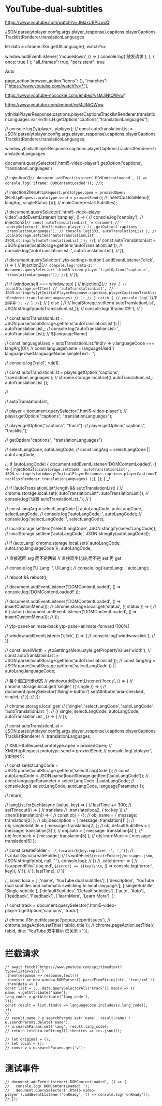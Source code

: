# YouTube-dual-subtitles

<!-- https://www.youtube.com/api/timedtext?type=list&v=ZXmKKV7R72c -->

<!-- "matches": ["http://127.0.0.1/*"], -->

https://www.youtube.com/watch?v=JMaxUBPUwcQ

JSON.parse(ytplayer.config.args.player_response).captions.playerCaptionsTracklistRenderer.translationLanguages

let data = chrome.i18n.getUILanguage();
watch?v=

window.addEventListener(
'mousedown',
() => {
console.log('触发请求');
},
{ once: true }
);
"all_frames": true,
"persistent": true

<div class="ytp-menuitem" tabindex="0" role="menuitemradio" data-lang="${autoLang.languageCode[0]}" aria-checked="true">
  <div class="ytp-menuitem-label">Auto</div>
</div>

page_action
browser_action
"icons": {},
"matches": ["https://www.youtube.com/watch?v=*"],

https://www.youtube-nocookie.com/embed/vsMJiNtQWvw"

https://www.youtube.com/embed/vsMJiNtQWvw

<!-- \n已开启 👍 -->

ytInitialPlayerResponse.captions.playerCaptionsTracklistRenderer.translationLanguages
var e=this.H.getOption("captions","translationLanguages");

// console.log('ytplayer', ytplayer);
// const autoTranslationList = JSON.parse(ytplayer.config.args.player_response).captions.playerCaptionsTracklistRenderer.translationLanguages;

window.ytInitialPlayerResponse.captions.playerCaptionsTracklistRenderer.translationLanguages

document.querySelector('.html5-video-player').getOption('captions', 'translationLanguages')

// injection2(`// document.addEventListener('DOMContentLoaded', () => console.log('iframe: DOMContentLoaded')); //`);

// injection2(`XMLHttpRequest.prototype.open = proxiedOpen; XMLHttpRequest.prototype.send = proxiedSend;`);
// insertCustomMenu({ langArg, singleStatus })();
// mainCode(restartSubtitles);

// document.querySelector('.html5-video-player video').addEventListener('canplay', () => {
// console.log('canplay');
// injection2(`// const autoTranslationList_ = document // .querySelector('.html5-video-player') // .getOption('captions', 'translationLanguages'); // console.log(333, autoTranslationList_); // localStorage.setItem('autoTranslationList', JSON.stringify(autoTranslationList_)); //`);
// const autoTranslationList = JSON.parse(localStorage.getItem('autoTranslationList'));
// console.log('autoTranslationList: ', autoTranslationList);
// });

// document.querySelector('.ytp-settings-button').addEventListener('click', () => {
// injection2(`// console.log('data-2: ', document.querySelector('.html5-video-player').getOption('captions', 'translationLanguages')); //`);
// });

// if (window.self === window.top) {
// injection2(`// try { // localStorage.setItem( // 'autoTranslationList', // JSON.stringify(ytInitialPlayerResponse.captions.playerCaptionsTracklistRenderer.translationLanguages) // ); // } catch { // console.log('找不到字幕'); // } //`);
// } else {
// // localStorage.setItem('autoTranslationList', JSON.stringify(autoTranslationList\_));
// console.log('iframe 中!!');
// }

// const autoTranslationList = JSON.parse(localStorage.getItem('autoTranslationList')) || autoTranslationList\_;
// console.log('autoTranslationList: ', autoTranslationList);
// \${languageName}

// const languageUsed = autoTranslationList.find(v => v.languageCode === langArg[0]);
// const languageName = languageUsed ? languageUsed.languageName.simpleText : '';

// console.log('rule1', rule1);

// const autoTranslationList = player.getOption('captions', 'translationLanguages');
// chrome.storage.local.set({ autoTranslationList\_: autoTranslationList });

//

// autoTranslationList\_

// player = document.querySelector('.html5-video-player');
// player.getOption("captions", "translationLanguages");

// player.getOption("captions", "track");
// player.getOption("captions", "tracklist");

// getOption("captions", "translationLanguages")

// selectLangCode, autoLangCode,
// const langArg = selectLangCode || autoLangCode;

/_ if (autoLangCode) {
document.addEventListener('DOMContentLoaded', () => {
injection2(`localStorage.setItem( 'autoTranslationList', JSON.stringify(window.ytInitialPlayerResponse.captions.playerCaptionsTracklistRenderer.translationLanguages) );`);
});
} _/

// if (!autoTranslationList*.length && autoTranslationList) {
// chrome.storage.local.set({ autoTranslationList*: autoTranslationList });
// console.log('设置 autoTranslationList\_');
// }

// const langArg = selectLangCode || autoLangCode; autoLangCode, selectLangCode,
// console.log('autoLangCode: ', autoLangCode);
// console.log('selectLangCode: ', selectLangCode);

// localStorage.setItem('selectLangCode', JSON.stringify(selectLangCode));
// localStorage.setItem('autoLangCode', JSON.stringify(autoLangCode));

// if (autoLang) chrome.storage.local.set({ autoLangCode: autoLang.languageCode }); autoLangCode,

// 直接返回 arg 而不是两者
// 直接同步比较,而不是 set 再 get

// console.log('UILang: ', UILang);
// console.log('autoLang: ', autoLang);

// reboot && reboot();

// document.addEventListener('DOMContentLoaded', () => console.log('DOMContentLoaded!!'));

// document.addEventListener('DOMContentLoaded', () => insertCustomMenu());
// chrome.storage.local.get('status', ({ status }) => {
// if (status) document.addEventListener('DOMContentLoaded', () => insertCustomMenu());
// });

// ytp-panel-animate-back ytp-panel-animate-forward (100%)

// window.addEventListener('click', () => {
// console.log('windwos:click');
// });

// const levelWidth = ytpSettingsMenu.style.getPropertyValue('width');
// const autoTranslationList = JSON.parse(localStorage.getItem('autoTranslationList'));
// const langArg = JSON.parse(localStorage.getItem('selectLangCode')) || autoLang.languageCode;

// 每个窗口同步状态
// window.addEventListener('focus', () => {
// chrome.storage.local.get('single', ({ single }) => {
// document.querySelector('#single-button').setAttribute('aria-checked', single);
// });
// });

// chrome.storage.local.get(
// ['single', 'selectLangCode', 'autoLangCode', 'autoTranslationList_'],
// ({ single, selectLangCode, autoLangCode, autoTranslationList\_ }) => {
// });

// const autoTranslationList = JSON.parse(ytplayer.config.args.player_response).captions.playerCaptionsTracklistRenderer
// .translationLanguages;

// XMLHttpRequest.prototype.open = proxiedOpen;
// XMLHttpRequest.prototype.send = proxiedSend;
// console.log('ytplayer', ytplayer);

// const selectLangCode = JSON.parse(localStorage.getItem('selectLangCode'));
// const autoLangCode = JSON.parse(localStorage.getItem('autoLangCode'));
// const languageParameter = selectLangCode || autoLangCode;
// console.log({ selectLangCode, autoLangCode, languageParameter });

// return;

// langList.forEach(async (value, key) => {
// lastTime += 300;
// setTimeout(() => {
// translate
// .translate(loca2, { to: key })
// .then(([translation]) => {
// const obj = {};
// obj.name = { message: translation[0] };
// obj.description = { message: translation[1] };
// obj.singleSubtitle = { message: translation[2] };
// obj.defaultSubtitles = { message: translation[3] };
// obj.auto = { message: translation[4] };
// obj.feedback = { message: translation[5] };
// obj.learnMore = { message: translation[6] };

// const createFolder = `./_locales/${key.replace('-', '_')}`;
// fs.mkdirSync(createFolder);
// fs.writeFile(`${createFolder}/messages.json`, JSON.stringify(obj, null, ' '), console.log);
// })
// .catch(error => {
// fs.appendFile('./log.md', `${error} => ${key}\n\n`, () => console.log('error:', key));
// });
// }, lastTime);
// });

/\_ const loca = [
['name', 'YouTube dual subtitles'],
['description', 'YouTube dual subtitles and automatic switching to local language.'],
['singleSubtitle', 'Single subtitle'],
['defaultSubtitles', 'Default subtitles'],
['auto', 'Auto'],
['feedback', 'Feedback'],
['learnMore', 'Learn More'],
];

// const track = document.querySelector('.html5-video-player').getOption('captions', 'track');

// chrome.i18n.getMessage('popup_reportIssues'),
// chrome.pageAction.setTitle({ tabId, title });
// chrome.pageAction.setTitle({ tabId, title: 'YouTube 双字幕\n 已关闭 ⚡' });

# 拦截请求

<!-- https://www.youtube.com/api/timedtext?type=list&v=_toYRFk-AZQ -->

```
/* await fetch(`https://www.youtube.com/api/timedtext?type=list&v=${v}`)
.then(response => response.text())
.then(str => new window.DOMParser().parseFromString(str, 'text/xml'))
.then(data => {
const list = [...data.querySelectorAll('track')].map(v => ({
name: v.getAttribute('name'),
lang_code: v.getAttribute('lang_code'),
}));
const result = list.find(v => languageCode.includes(v.lang_code));
});
*/
// result.name ? u.searchParams.set('name', result.name) : u.searchParams.delete('name');
// u.searchParams.set('lang', result.lang_code);
// return fetch(u.toString()).then(res => res.json());

// let original = {};
// let local = {};
// const v = u.searchParams.get('v');

```

# 测试事件

```
// document.addEventListener('DOMContentLoaded', () => {
//   console.log('DOMContentLoaded: ');
//   document.querySelector('.html5-video-player').addEventListener('onReady', () => console.log('onReady'));
// });

```
